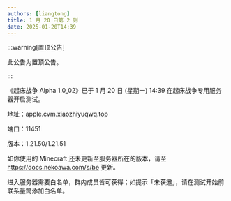 ```yaml
---
authors: [liangtong]
title: 1 月 20 日第 2 则
date: 2025-01-20T14:39
---
```


:::warning[置顶公告]

此公告为置顶公告。

:::

《起床战争 Alpha 1.0_02》已于 1 月 20 日 (星期一) 14:39 在起床战争专用服务器开启测试。

地址：apple.cvm.xiaozhiyuqwq.top

端口：11451

版本：1.21.50/1.21.51

如你使用的 Minecraft 还未更新至服务器所在的版本，请至 https://docs.nekoawa.com/s/be 更新。

进入服务器需要白名单，群内成员皆可获得；如提示「未获邀」，请在测试开始前联系量筒添加白名单。
